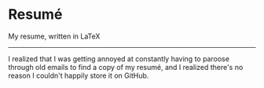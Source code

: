 # Resumé 
My resume, written in LaTeX


---

I realized that I was getting annoyed at constantly having to paroose through old emails to find a copy of my resumé, and I realized there's no reason I couldn't happily store it on GitHub. 
